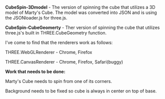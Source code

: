 <strong>CubeSpin-3Dmodel</strong> - The version of spinning the cube that utilizes a 3D model of Marty's Cube. The model was converted into JSON and is using the JSONloader.js for three.js.

<strong>CubeSpin-CubeGeomerty</strong> - Ther version of spinning the cube that utilizes three.js's built in THREE.CubeGeometry function.


I've come to find that the renderers work as follows:

THREE.WebGLRenderer - Chrome, Firefox

THREE.CanvasRenderer - Chrome, Firefox, Safari(buggy)



<strong>Work that needs to be done:</strong>

Marty's Cube needs to spin from one of its corners.

Background needs to be fixed so cube is always in center on top of base.
